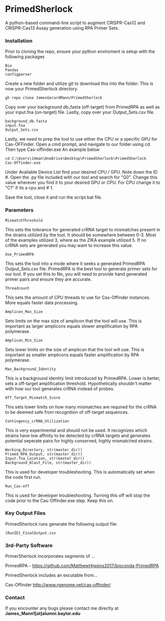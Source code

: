 # PrimedSherlock

A python-based command-line script to augment CRISPR-Cas12 and CRISPR-Cas13 Assay generation using RPA Primer Sets. 


### Installation
Prior to cloning the repo, ensure your python enviroment is setup with the following packages
```
Bio
Pandas
configparser
```
Create a new folder and utilize git to download this into the folder. This is now your PrimedSherlock directory.
```
gh repo clone JamesGerardMann/PrimedSherlock
```
Copy over your background db_fasta (off-target) from PrimedRPA as well as your input.fna (on-target) file. Lastly, copy over your Output_Sets.csv file. 
```
background_db.fasta
input.fna
Output_Sets.csv
```

Lastly, we need to prep the tool to use either the CPU or a specific GPU for Cas-OFFinder. Open a cmd prompt, and navigate to our folder using cd. Then type Cas-offinder.exe An example below

```
cd C:\Users\14man\OneDrive\Desktop\PrimedSherlock\PrimedSherlock
Cas-Offinder.exe
```

Under Available Device List find your desired CPU / GPU. Note down the ID #. Open the .py file included with our tool and search for "G0". Change this value wherever you find it to your desired GPU or CPU. For CPU change it to "C1" if its a cpu and # 1. 

Save the tool, close it and run the script.bat file. 

### Parameters
```
MismatchThreshold
```
This sets the tolerance for generated crRNA target to mismatches present in the strains utilized by the tool. It should be somewhere between 0-3. Most of the examples utilized 3, where as the ZIKA example utilized 5. If no crRNA sets are generated you may want to increase this value.


```
Use_PrimedRPA
```
This sets the tool into a mode where it seeks a generated PrimedRPA Output_Sets.csv file. PrimedRPA is the best tool to generate primer sets for our tool. If you set this to No, you will need to provide hand generated primer pairs and ensure they are accurate. 


```
Threadcount
```
This sets the amount of CPU threads to use for Cas-Offinder instances. More equals faster data processing.



```
Amplicon_Max_Size
```
Sets limits on the max size of amplicon that the tool will use. This is important as larger amplicons equals slower amplification by RPA polymerase. 



```
Amplicon_Min_Size
```
Sets lower limits on the size of amplicon that the tool will use. This is important as smaller amplicons equals faster amplification by RPA polymerase. 

```
Max_Background_Identity
```
This is a background identity limit introduced by PrimedRPA. Lower is better, sets a off-target amplification threshold. Hypothetically shouldn't matter with how our tool generates crRNA instead of probes. 


```
Off_Target_Mismatch_Score
```
This sets lower limits on how many mismatches are required for the crRNA to be deemed safe from recognition of off-target sequences. 


```
Contingency_crRNA_Utilization
```
This is very experimental and should not be used. It recognizes which strains have low affinity to be detected by crRNA targets and generates potential seperate pairs for highly conserved, highly mismatched strains. 


```
Working_Directory, str(master_dir))
Primed_RPA_Output, str(master_dir))
Input.fna_Location, str(master_dir))
Background_Blast_File, str(master_dir))
```
This is used for developer troubleshooting. This is automatically set when the code first run. 


```
Run_Cas-off
```
This is used for developer troubleshooting. Turning this off will stop the code prior to the Cas-Offinder.exe step. Keep this on. 


### Key Output Files

PrimedSherlock runs generate the following output file:

```
[RunID]_FinalOutput.csv
```


### 3rd-Party Software

PrimerSherlock incorporates segments of ...


PrimedRPA - https://github.com/MatthewHiggins2017/bioconda-PrimedRPA


PrimedSherlock includes an excutable from...


Cas-Offinder http://www.rgenome.net/cas-offinder/


### Contact

If you encounter any bugs please contact me directly at **James_Mann1[at]alumni.baylor.edu**
